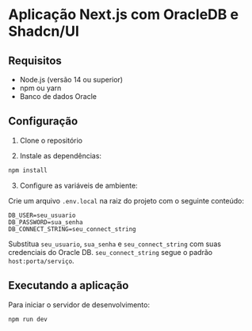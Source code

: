 # Aplicação Next.js com OracleDB e Shadcn/UI

## Requisitos

- Node.js (versão 14 ou superior)
- npm ou yarn
- Banco de dados Oracle

## Configuração

1. Clone o repositório  

2. Instale as dependências:

```bash
npm install
```

3. Configure as variáveis de ambiente:

Crie um arquivo `.env.local` na raiz do projeto com o seguinte conteúdo:

```
DB_USER=seu_usuario
DB_PASSWORD=sua_senha
DB_CONNECT_STRING=seu_connect_string
```

Substitua `seu_usuario`, `sua_senha` e `seu_connect_string` com suas credenciais do Oracle DB. `seu_connect_string` segue o padrão `host:porta/serviço`.

## Executando a aplicação

Para iniciar o servidor de desenvolvimento:

```bash
npm run dev
```

